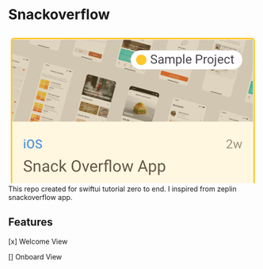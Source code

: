 # Snackoverflow

![Snackoverflow](./github/Screen%20Shot%202022-09-28%20at%2003.42.37.png)
This repo created for swiftui tutorial zero to end. I inspired from zeplin snackoverflow app.

## Features

[x] Welcome View

[] Onboard View
